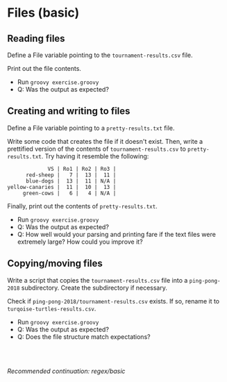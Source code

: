 # Files (basic)

## Reading files

Define a File variable pointing to the `tournament-results.csv` file.

Print out the file contents.

- Run `groovy exercise.groovy`
- Q: Was the output as expected?

## Creating and writing to files

Define a File variable pointing to a `pretty-results.txt` file.

Write some code that creates the file if it doesn't exist.
Then, write a prettified version of the contents of `tournament-results.csv` to `pretty-results.txt`.
Try having it resemble the following:

```
             VS | Ro1 | Ro2 | Ro3 |
      red-sheep |   7 |  13 |  11 |
      blue-dogs |  13 |  11 | N/A |
yellow-canaries |  11 |  10 |  13 |
     green-cows |   6 |   4 | N/A |
```

Finally, print out the contents of `pretty-results.txt`.

- Run `groovy exercise.groovy`
- Q: Was the output as expected?
- Q: How well would your parsing and printing fare if the text files were extremely large? How could you improve it?

## Copying/moving files

Write a script that copies the `tournament-results.csv` file into a `ping-pong-2018` subdirectory.
Create the subdirectory if necessary.

Check if `ping-pong-2018/tournament-results.csv` exists.
If so, rename it to `turqoise-turtles-results.csv`.

- Run `groovy exercise.groovy`
- Q: Was the output as expected?
- Q: Does the file structure match expectations?

<br>
<br>

_Recommended continuation: *regex/basic*_
